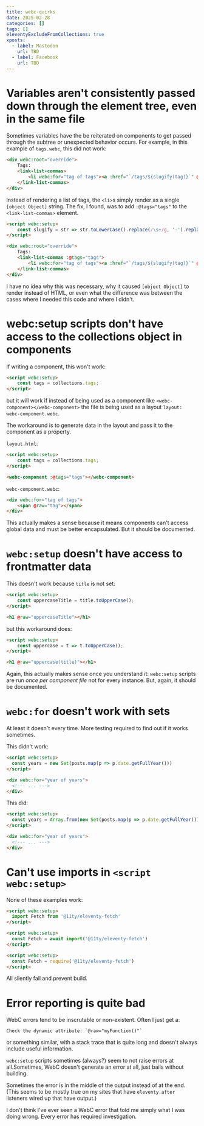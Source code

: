 ```yaml
---
title: webc-quirks
date: 2025-02-28
categories: []
tags: []
eleventyExcludeFromCollections: true
xposts:
  - label: Mastodon
    url: TBD
  - label: Facebook
    url: TBD
---
```


# Variables aren't consistently passed down through the element tree, even in the same file

Sometimes variables have the be reiterated on components to get passed through the subtree or unexpected behavior occurs. For example, in this example of `tags.webc`, this did not work:

```html
<div webc:root="override">
    Tags:
    <link-list-commas>
        <li webc:for="tag of tags"><a :href="`/tags/${slugify(tag)}`" @raw="tag"></a></li>
    </link-list-commas>
</div>
```

Instead of rendering a list of tags, the `<li>`s simply render as a single `[object Object]` string. The fix, I found, was to add `:@tags="tags"` to the `<link-list-commas>` element.

```html
<script webc:setup>
    const slugify = str => str.toLowerCase().replace(/\s+/g, '-').replace(/[^a-z0-9-]/g, '')
</script>

<div webc:root="override">
    Tags:
    <link-list-commas :@tags="tags">
        <li webc:for="tag of tags"><a :href="`/tags/${slugify(tag)}`" @raw="tag"></a></li>
    </link-list-commas>
</div>
```

I have no idea why this was necessary, why it caused `[object Object]` to render instead of HTML, or even what the difference was between the cases where I needed this code and where I didn't.

# webc:setup scripts don't have access to the collections object in components

If writing a component, this won't work:

```html
<script webc:setup>
    const tags = collections.tags;
</script>
```

but it will work if instead of being used as a component like `<webc-component></webc-component>` the file is being used as a layout `layout: webc-component.webc`.

The workaround is to generate data in the layout and pass it to the component as a property.

`layout.html`:

```html
<script webc:setup>
    const tags = collections.tags;
</script>

<webc-component :@tags="tags"></webc-component>
```

`webc-component.webc`:

```html
<div webc:for="tag of tags">
    <span @raw="tag"></span>
</div>
```

This actually makes a sense because it means components can't access global data and must be better encapsulated. But it should be documented.

# `webc:setup` doesn't have access to frontmatter data

This doesn't work because `title` is not set:

```html
<script webc:setup>
    const uppercaseTitle = title.toUpperCase();
</script>

<h1 @raw="uppercaseTitle"></h1>
```

but this workaround does:

```html
<script webc:setup>
    const uppercase = t => t.toUpperCase();
</script>

<h1 @raw="uppercase(title)"></h1>
```

Again, this actually makes sense once you understand it: `webc:setup` scripts are run _once per component file_ not for every instance. But, again, it should be documented.

# `webc:for` doesn't work with sets

At least it doesn't every time. More testing required to find out if it works sometimes.

This didn't work:

```html
<script webc:setup>
  const years = new Set(posts.map(p => p.date.getFullYear()))
</script>

<div webc:for="year of years">
  <!--- ... --->
</div>
```

This did:

```html
<script webc:setup>
  const years = Array.from(new Set(posts.map(p => p.date.getFullYear())))
</script>

<div webc:for="year of years">
  <!--- ... --->
</div>
```

# Can't use imports in `<script webc:setup>`

None of these examples work:

```html
<script webc:setup>
  import Fetch from '@11ty/eleventy-fetch'
</script>

<script webc:setup>
  const Fetch = await import('@11ty/eleventy-fetch')
</script>

<script webc:setup>
  const Fetch = require('@11ty/eleventy-fetch')
</script>
```

All silently fail and prevent build.

# Error reporting is quite bad

WebC errors tend to be inscrutable or non-existent. Often I just get a:

```
Check the dynamic attribute: `@raw="myFunction()"`
```

or something similar, with a stack trace that is quite long and doesn't always include useful information.

`webc:setup` scripts sometimes (always?) seem to not raise errors at all.Sometimes, WebC doesn't generate an error at all, just bails without building.

Sometimes the error is in the middle of the output instead of at the end. (This seems to be mostly true on my sites that have `eleventy.after` listeners wired up that have output.)

I don't think I've ever seen a WebC error that told me simply what I was doing wrong. Every error has required investigation.
